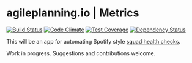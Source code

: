 # agileplanning.io | Metrics

[![Build Status](https://travis-ci.org/jbrunton/agileplanning-io-metrics.png)](https://travis-ci.org/jbrunton/agileplanning-io-metrics)
[![Code Climate](https://codeclimate.com/github/jbrunton/agileplanning-io-metrics/badges/gpa.svg)](https://codeclimate.com/github/jbrunton/agileplanning-io-metrics)
[![Test Coverage](https://codeclimate.com/github/jbrunton/agileplanning-io-metrics/badges/coverage.svg)](https://codeclimate.com/github/jbrunton/agileplanning-io-metrics/coverage)
[![Dependency Status](https://gemnasium.com/jbrunton/agileplanning-io-metrics.svg)](https://gemnasium.com/jbrunton/agileplanning-io-metrics)

This will be an app for automating Spotify style [squad health checks](https://labs.spotify.com/2014/09/16/squad-health-check-model/).

Work in progress. Suggestions and contributions welcome.
